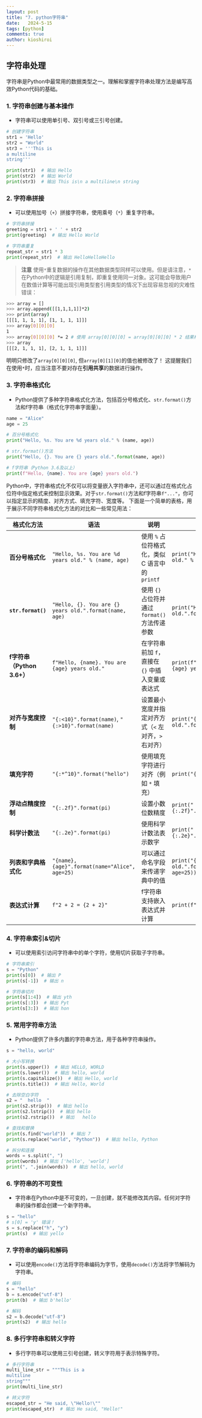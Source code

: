 ```yaml
---
layout: post
title: "7. python字符串"
date:   2024-5-15
tags: [python]
comments: true
author: kioshiroi
---
```

## 字符串处理

字符串是Python中最常用的数据类型之一。理解和掌握字符串处理方法是编写高效Python代码的基础。

### 1. 字符串创建与基本操作

* 字符串可以使用单引号、双引号或三引号创建。

```python
# 创建字符串
str1 = 'Hello'
str2 = "World"
str3 = '''This is
a multiline
string'''

print(str1)  # 输出 Hello
print(str2)  # 输出 World
print(str3)  # 输出 This is\n a multiline\n string
```

### 2. 字符串拼接

* 可以使用加号（`+`）拼接字符串，使用乘号（`*`）重复字符串。

```python
# 字符串拼接
greeting = str1 + ' ' + str2
print(greeting)  # 输出 Hello World

# 字符串重复
repeat_str = str1 * 3
print(repeat_str)  # 输出 HelloHelloHello
```

> **注意**
使用`*`重复数据的操作在其他数据类型同样可以使用。但是请注意，`*` 在Python中的逻辑是引用复制，即重复使用同一对象。这可能会导致用户在数值计算等可能出现引用类型套引用类型的情况下出现容易忽视的灾难性错误：
```bash
>>> array = []
>>> array.append([[1,1,1,1]]*2)
>>> print(array)
[[[1, 1, 1, 1], [1, 1, 1, 1]]]
>>> array[0][0][0]
1
>>> array[0][0][0] *= 2 # 使用 array[0][0][0] = array[0][0][0] * 2 结果相同
>>> array
[[[2, 1, 1, 1], [2, 1, 1, 1]]]
```
明明只修改了`array[0][0][0]`, 但`array[0][1][0]`的值也被修改了！
这提醒我们在使用`*`时，应当注意不要对存在**引用共享**的数据进行操作。


### 3. 字符串格式化

* Python提供了多种字符串格式化方法，包括百分号格式化、`str.format()`方法和f字符串（格式化字符串字面量）。

```python
name = "Alice"
age = 25

# 百分号格式化
print("Hello, %s. You are %d years old." % (name, age))

# str.format()方法
print("Hello, {}. You are {} years old.".format(name, age))

# f字符串（Python 3.6及以上）
print(f"Hello, {name}. You are {age} years old.")
```

Python中，字符串格式化不仅可以将变量嵌入字符串中，还可以通过在格式化占位符中指定格式来控制显示效果。对于`str.format()`方法和f字符串`f"..."`，你可以指定显示的精度、对齐方式、填充字符、宽度等。
下面是一个简单的表格，用于展示不同字符串格式化方法的对比和一些常见用法：

| **格式化方法**       | **语法**                                             | **说明**                                            | **示例**                                                                 |
|----------------------|------------------------------------------------------|-----------------------------------------------------|------------------------------------------------------------------------|
| **百分号格式化**      | `"Hello, %s. You are %d years old." % (name, age)`   | 使用 `%` 占位符格式化，类似 C 语言中的 `printf`      | `print("Hello, %s. You are %d years old." % ("Alice", 25))`           |
| **`str.format()`**    | `"Hello, {}. You are {} years old.".format(name, age)` | 使用 `{}` 占位符并通过 `format()` 方法传递参数        | `print("Hello, {}. You are {} years old.".format("Alice", 25))`       |
| **f字符串（Python 3.6+）** | `f"Hello, {name}. You are {age} years old."`         | 在字符串前加 `f`，直接在 `{}` 中插入变量或表达式      | `print(f"Hello, {name}. You are {age} years old.")`                   |
| **对齐与宽度控制**     | `"{:<10}".format(name)`, `"{:>10}".format(name)`      | 设置最小宽度并指定对齐方式（`<` 左对齐，`>` 右对齐）    | `print("{:<10} is {} years old.".format("Alice", 25))`               |
| **填充字符**          | `"{:*^10}".format("hello")`                           | 使用填充字符进行对齐（例如 `*` 填充）                  | `print("{:*^10}".format("hello"))`                                     |
| **浮动点精度控制**     | `"{:.2f}".format(pi)`                                | 设置小数位数精度                                    | `print("{:.2f}".format(3.141592653589793))`                           |
| **科学计数法**        | `"{:.2e}".format(pi)`                                | 使用科学计数法表示数字                              | `print("{:.2e}".format(3.141592653589793))`                           |
| **列表和字典格式化**  | `"{name}, {age}".format(name="Alice", age=25)`        | 可以通过命名字段来传递字典中的值                      | `print("{name} is {age} years old.".format(name="Alice", age=25))`   |
| **表达式计算**        | `f"2 + 2 = {2 + 2}"`                                  | f字符串支持嵌入表达式并计算                          | `print(f"2 + 2 = {2 + 2}")`                                           |

### 4. 字符串索引&切片
* 可以使用索引访问字符串中的单个字符，使用切片获取子字符串。

```python
# 字符串索引
s = "Python"
print(s[0])  # 输出 P
print(s[-1])  # 输出 n

# 字符串切片
print(s[1:4])  # 输出 yth
print(s[:3])  # 输出 Pyt
print(s[3:])  # 输出 hon
```

### 5. 常用字符串方法

* Python提供了许多内置的字符串方法，用于各种字符串操作。

```python
s = "hello, world"

# 大小写转换
print(s.upper())  # 输出 HELLO, WORLD
print(s.lower())  # 输出 hello, world
print(s.capitalize())  # 输出 Hello, world
print(s.title())  # 输出 Hello, World

# 去除空白字符
s2 = "  hello  "
print(s2.strip())  # 输出 hello
print(s2.lstrip())  # 输出 hello  
print(s2.rstrip())  # 输出   hello

# 查找和替换
print(s.find("world"))  # 输出 7
print(s.replace("world", "Python"))  # 输出 hello, Python

# 拆分和连接
words = s.split(", ")
print(words)  # 输出 ['hello', 'world']
print(", ".join(words))  # 输出 hello, world
```

### 6. 字符串的不可变性

* 字符串在Python中是不可变的，一旦创建，就不能修改其内容。任何对字符串的操作都会创建一个新字符串。

```python
s = "hello"
# s[0] = 'y' 错误！
s = s.replace("h", "y")
print(s)  # 输出 yello
```

### 7. 字符串的编码和解码

* 可以使用`encode()`方法将字符串编码为字节，使用`decode()`方法将字节解码为字符串。

```python
# 编码
s = "hello"
b = s.encode("utf-8")
print(b)  # 输出 b'hello'

# 解码
s2 = b.decode("utf-8")
print(s2)  # 输出 hello
```

### 8. 多行字符串和转义字符

* 多行字符串可以使用三引号创建，转义字符用于表示特殊字符。

```python
# 多行字符串
multi_line_str = """This is a
multiline
string"""
print(multi_line_str)

# 转义字符
escaped_str = "He said, \"Hello!\""
print(escaped_str)  # 输出 He said, "Hello!"
```
